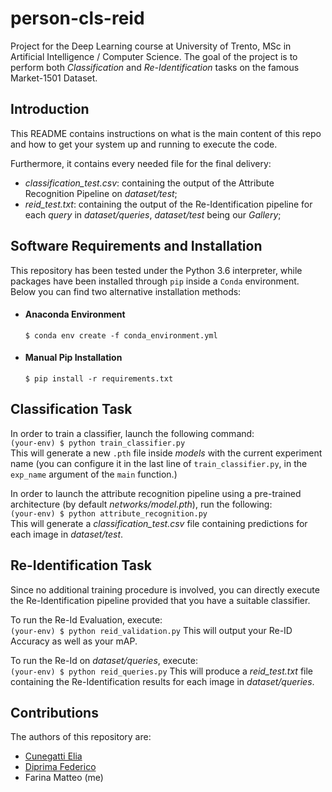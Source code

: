 # person-cls-reid
Project for the Deep Learning course at University of Trento, MSc in Artificial Intelligence / Computer Science.
The goal of the project is to perform both *Classification* and *Re-Identification* tasks on the famous Market-1501 Dataset.


## Introduction  
This README contains instructions on what is the main content of this repo and how to get your system up and running to execute the code.
  
Furthermore, it contains every needed file for the final delivery:  
- *classification_test.csv*: containing the output of the Attribute Recognition Pipeline on *dataset/test*;  
- *reid_test.txt*: containing the output of the Re-Identification pipeline for each *query* in *dataset/queries*, *dataset/test* being our *Gallery*;  

## Software Requirements and Installation  
This repository has been tested under the Python 3.6 interpreter, while packages have been installed through `pip` inside a
`Conda` environment. Below you can find two alternative installation methods:  

- #### Anaconda Environment  
    ```$ conda env create -f conda_environment.yml```
- #### Manual Pip Installation  
    ```$ pip install -r requirements.txt```

## Classification Task
In order to train a classifier, launch the following command:  
```(your-env) $ python train_classifier.py```  
This will generate a new `.pth` file inside *models* with the current experiment name (you can configure it in the last line of `train_classifier.py`, 
in the `exp_name` argument of the `main` function.)

In order to launch the attribute recognition pipeline using a pre-trained architecture (by default *networks/model.pth*), run the following:  
```(your-env) $ python attribute_recognition.py```  
This will generate a *classification_test.csv* file containing predictions for each image in *dataset/test*.

## Re-Identification Task
Since no additional training procedure is involved, you can directly execute the Re-Identification pipeline provided that you have 
a suitable classifier.  

To run the Re-Id Evaluation, execute:  
```(your-env) $ python reid_validation.py```
This will output your Re-ID Accuracy as well as your mAP.  

To run the Re-Id on *dataset/queries*, execute:  
```(your-env) $ python reid_queries.py```
This will produce a *reid_test.txt* file containing the Re-Identification results for each image in *dataset/queries*.  

## Contributions  
The authors of this repository are:  
- [Cunegatti Elia](https://github.com/eliacunegatti)  
- [Diprima Federico](https://github.com/fedediprima)
- Farina Matteo (me)


